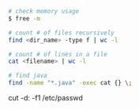 ```sh
# check memory usage
$ free -m
```

```sh
# count # of files recursively
find <dir_name> -type f | wc -l

# count # of lines in a file
cat <filename> | wc -l

# find java
find -name "*.java" -exec cat {} \;
```


cut -d: -f1 /etc/passwd